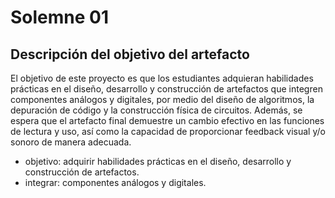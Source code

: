 # Solemne 01

## Descripción del objetivo del artefacto

El objetivo de este proyecto es que los estudiantes adquieran habilidades prácticas en el diseño, desarrollo y construcción de artefactos que integren componentes análogos y digitales, por medio del diseño de algoritmos, la depuración de código y la construcción física de circuitos. Además, se espera que el artefacto final demuestre un cambio efectivo en las funciones de lectura y uso, así como la capacidad de proporcionar feedback visual y/o sonoro de manera adecuada.

- objetivo: adquirir habilidades prácticas en el diseño, desarrollo y construcción de artefactos.
- integrar: componentes análogos y digitales.
